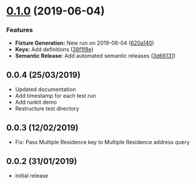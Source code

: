 # [0.1.0](https://github.com/ideal-postcodes/api-fixtures/compare/0.0.4...0.1.0) (2019-06-04)


### Features

* **Fixture Generation:** New run on 2019-06-04 ([620a140](https://github.com/ideal-postcodes/api-fixtures/commit/620a140))
* **Keys:** Add definitions ([38f1f8e](https://github.com/ideal-postcodes/api-fixtures/commit/38f1f8e))
* **Semantic Release:** Add automated semantic releases ([3d66131](https://github.com/ideal-postcodes/api-fixtures/commit/3d66131))

## 0.0.4 (25/03/2019)

- Updated documentation
- Add timestamp for each test run
- Add runkit demo
- Restructure test directory

## 0.0.3 (12/02/2019)

- Fix: Pass Multiple Residence key to Multiple Residence address query

## 0.0.2 (31/01/2019)

- Initial release
